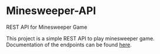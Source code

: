 # Minesweeper-API
REST API for Minesweeper Game

This project is a simple REST API to play minesweeper game.
Documentation of the endpoints can be found [here][swagger-link].


[swagger-link]: TBD